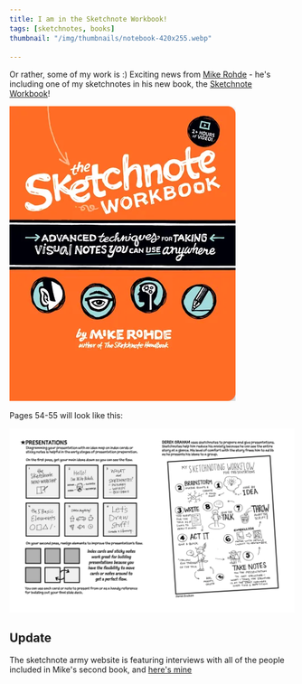 ```yaml
---
title: I am in the Sketchnote Workbook!
tags: [sketchnotes, books]
thumbnail: "/img/thumbnails/notebook-420x255.webp"

---
```


Or rather, some of my work is :) Exciting news from <a href="http://rohdesign.com">Mike Rohde</a> -
he's including one of my sketchnotes in his new book, the
<a href="http://rohdesign.com/workbook/" alt="link to book">Sketchnote Workbook</a>!

<img src="/img/posts/im-in-the-sketchnote-workbook/rohde-sketchnote-workbook.webp" alt="book cover" class="u-max-full-width" />

Pages 54-55 will look like this:

<img src="/img/posts/im-in-the-sketchnote-workbook/tsw-ch3-54-55.webp" alt="page 55 of book" class="u-max-full-width" />

## Update

The sketchnote army website is featuring interviews with all of the people included in Mike's second book, and
[here's mine](http://sketchnotearmy.com/blog/2015/2/10/the-sketchnote-workbook-featured-sketchnoter-derek-graham.html)
